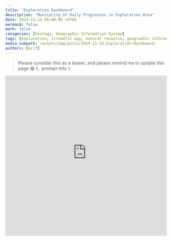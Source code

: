 ```yaml
---
title: "Exploration Dashboard"
description: "Monitoring of Daily Progresses in Exploration Area"
date: 2024-11-14 09:00:00 +0700
mermaid: false
math: false
categories: [Geology, Geographic Information System]
tags: [exploration, streamlit app, natural resource, geographic information system]     # TAG names should always be lowercase
media_subpath: /assets/img/posts/2024-11-14-Exploration-Dashboard
authors: [arif]
---
```


> Please consider this as a teaser, and please remind me to update this page 😁
{: .prompt-info }


<iframe src="https://explorationdashboardmcu.streamlit.app/?embed=true" width="100%" height="500px" frameborder="0" allowfullscreen allow="geolocation"></iframe>
